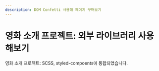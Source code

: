 ```yaml
---
description: DOM Confetti 사용해 페이지 꾸며보기
---
```


# 영화 소개 프로젝트: 외부 라이브러리 사용해보기

영화 소개 프로젝트: SCSS, styled-compoents에 통합되었습니다.

